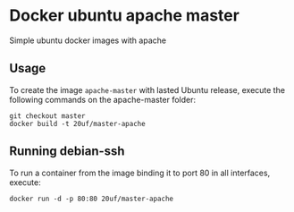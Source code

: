 Docker ubuntu apache master
============

Simple ubuntu docker images with apache


Usage
-----

To create the image `apache-master` with lasted Ubuntu release, 
execute the following commands on the apache-master folder:

    git checkout master
    docker build -t 20uf/master-apache

Running debian-ssh
--------------------

To run a container from the image binding it to port 80 in all interfaces, execute:

	docker run -d -p 80:80 20uf/master-apache

